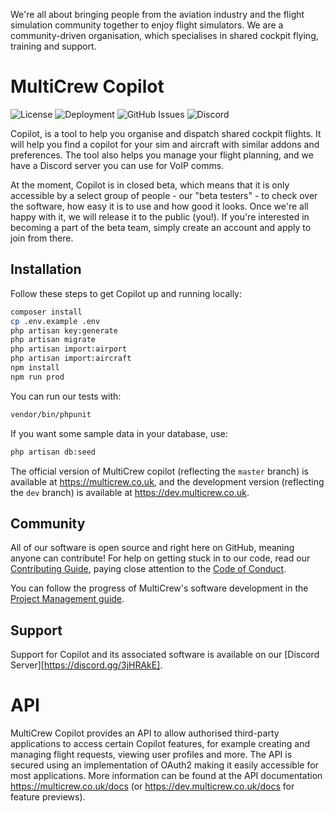 We're all about bringing people from the aviation industry and the flight simulation community together to enjoy flight simulators. We are a community-driven organisation, which specialises in shared cockpit flying, training and support.

# MultiCrew Copilot

![[License](https://github.com/MultiCrew/copilot/blob/master/LICENSE)](https://img.shields.io/github/license/multicrew/copilot)
![Deployment](https://github.com/MultiCrew/copilot/workflows/.github/workflows/deploy-master.yml/badge.svg)
![GitHub Issues](https://img.shields.io/github/issues/multicrew/copilot)
![Discord](https://img.shields.io/discord/440545668168286249)

Copilot, is a tool to help you organise and dispatch shared cockpit flights. It will help you find a copilot for your sim and aircraft with similar addons and preferences. The tool also helps you manage your flight planning, and we have a Discord server you can use for VoIP comms.

At the moment, Copilot is in closed beta, which means that it is only accessible by a select group of people - our "beta testers" - to check over the software, how easy it is to use and how good it looks. Once we're all happy with it, we will release it to the public (you!).
If you're interested in becoming a part of the beta team, simply create an account and apply to join from there.

## Installation

Follow these steps to get Copilot up and running locally:
```bash
composer install
cp .env.example .env
php artisan key:generate
php artisan migrate
php artisan import:airport
php artisan import:aircraft
npm install
npm run prod
```
You can run our tests with:
```bash
vendor/bin/phpunit
```
If you want some sample data in your database, use:
```bash
php artisan db:seed
```
The official version of MultiCrew copilot (reflecting the `master` branch) is available at https://multicrew.co.uk, and the development version (reflecting the `dev` branch) is available at https://dev.multicrew.co.uk.

## Community

All of our software is open source and right here on GitHub, meaning anyone can contribute! For help on getting stuck in to our code, read our [Contributing Guide](https://github.com/MultiCrew/copilot/blob/master/.github/CONTRIBUTING.md), paying close attention to the [Code of Conduct](https://github.com/MultiCrew/copilot/blob/master/.github/CODE_OF_CONDUCT.md).

You can follow the progress of MultiCrew's software development in the [Project Management guide](https://github.com/MultiCrew/copilot/blob/master/.github/PROJECT_MANAGEMENT.md).

## Support

Support for Copilot and its associated software is available on our [Discord Server][https://discord.gg/3jHRAkE].

# API

MultiCrew Copilot provides an API to allow authorised third-party applications to access certain Copilot features, for example creating and managing flight requests, viewing user profiles and more. The API is secured using an implementation of OAuth2 making it easily accessible for most applications. More information can be found at the API documentation https://multicrew.co.uk/docs (or https://dev.multicrew.co.uk/docs for feature previews).
